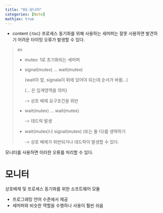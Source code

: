 ```yaml
---
title: "OS-모니터"
categories: [Note]
mathjax: true
---
```


* content
{:toc}
프로세스 동기화를 위해 사용하는 세머퍼는 잘못 사용하면 발견하기 어려운 타이밍 오류가 발생할 수 있다.

> ex
>
> - mutex: 1로 초기화되는 세머퍼
>
> - signal(mutex) ... wait(mutex)
>
>   (wait이 앞, signala이 뒤에 있어야 되는데 순서가 바뀜...)
>
>   (... 은 임계영역을 의미)
>
>   -> 상호 배제 요구조건을 위반
>
> - wait(mutex) ... wait(mutex)
>
>   -> 데드락 발생
>
> - wait(mutex)나 signal(mutex) (또는 둘 다)를 생략하기
>
>   -> 상호 배제가 위반되거나 데드락이 발생할 수 있다.

모니터를 사용하면 이러한 오류를 처리할 수 있다.

# 모니터

상호배제 및 프로세스 동기화를 위한 소프트웨어 모듈

- 프로그래밍 언어 수준에서 제공
- 세머퍼와 비슷한 역할을 수행하나 사용이 훨씬 쉬움
